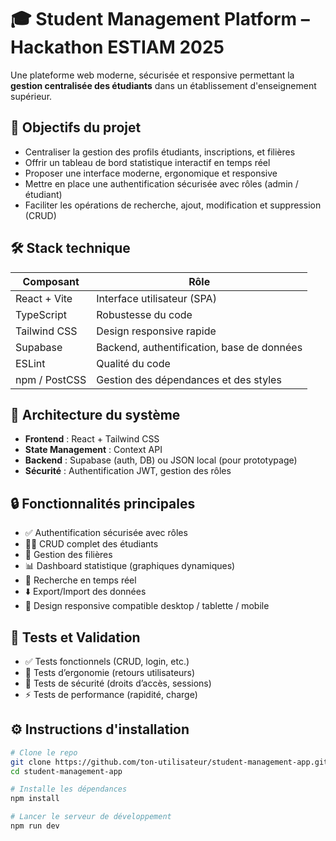 # 🎓 Student Management Platform – Hackathon ESTIAM 2025

Une plateforme web moderne, sécurisée et responsive permettant la **gestion centralisée des étudiants** dans un établissement d'enseignement supérieur.

## 🚀 Objectifs du projet

- Centraliser la gestion des profils étudiants, inscriptions, et filières
- Offrir un tableau de bord statistique interactif en temps réel
- Proposer une interface moderne, ergonomique et responsive
- Mettre en place une authentification sécurisée avec rôles (admin / étudiant)
- Faciliter les opérations de recherche, ajout, modification et suppression (CRUD)

## 🛠️ Stack technique

| Composant       | Rôle                                              |
|----------------|---------------------------------------------------|
| React + Vite   | Interface utilisateur (SPA)                       |
| TypeScript     | Robustesse du code                                |
| Tailwind CSS   | Design responsive rapide                          |
| Supabase       | Backend, authentification, base de données        |
| ESLint         | Qualité du code                                   |
| npm / PostCSS  | Gestion des dépendances et des styles             |

## 📐 Architecture du système

- **Frontend** : React + Tailwind CSS
- **State Management** : Context API
- **Backend** : Supabase (auth, DB) ou JSON local (pour prototypage)
- **Sécurité** : Authentification JWT, gestion des rôles

## 🔒 Fonctionnalités principales

- ✅ Authentification sécurisée avec rôles
- 🧑‍🎓 CRUD complet des étudiants
- 🏫 Gestion des filières
- 📊 Dashboard statistique (graphiques dynamiques)
- 🔎 Recherche en temps réel
- ⬇️ Export/Import des données
- 📱 Design responsive compatible desktop / tablette / mobile

## 🧪 Tests et Validation

- ✅ Tests fonctionnels (CRUD, login, etc.)
- 📱 Tests d’ergonomie (retours utilisateurs)
- 🔐 Tests de sécurité (droits d’accès, sessions)
- ⚡ Tests de performance (rapidité, charge)

## ⚙️ Instructions d'installation

```bash
# Clone le repo
git clone https://github.com/ton-utilisateur/student-management-app.git
cd student-management-app

# Installe les dépendances
npm install

# Lancer le serveur de développement
npm run dev
